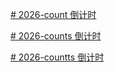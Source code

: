 [# 2026-count
倒计时](https://wangmeidong.github.io/2026-count/2026_count.html)

[# 2026-counts
倒计时](https://wangmeidong.github.io/2026-count/2026_counts.html)

[# 2026-countts
倒计时](https://wangmeidong.github.io/2026-count/2026_countts.html)
